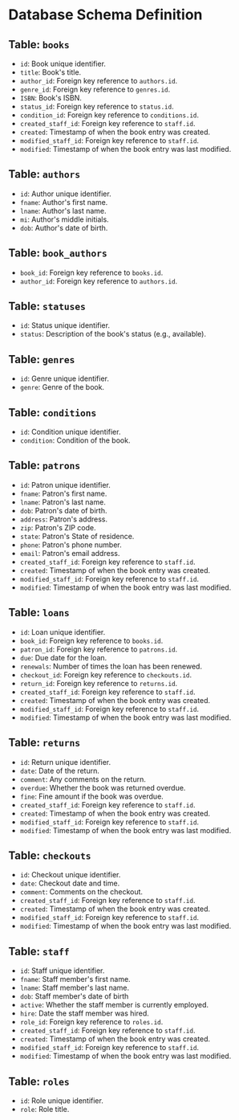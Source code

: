 
# Database Schema Definition

## Table: `books`
- `id`: Book unique identifier.
- `title`: Book's title.
- `author_id`: Foreign key reference to `authors.id`.
- `genre_id`: Foreign key reference to `genres.id`.
- `ISBN`: Book's ISBN.
- `status_id`: Foreign key reference to `status.id`.
- `condition_id`: Foreign key reference to `conditions.id`.
- `created_staff_id`: Foreign key reference to `staff.id`.
- `created`: Timestamp of when the book entry was created.
- `modified_staff_id`: Foreign key reference to `staff.id`.
- `modified`: Timestamp of when the book entry was last modified.

## Table: `authors`
- `id`: Author unique identifier.
- `fname`: Author's first name.
- `lname`: Author's last name.
- `mi`: Author's middle initials.
- `dob`: Author's date of birth.

## Table: `book_authors`
- `book_id`: Foreign key reference to `books.id`.
- `author_id`: Foreign key reference to `authors.id`.

## Table: `statuses`
- `id`: Status unique identifier.
- `status`: Description of the book's status (e.g., available).

## Table: `genres`
- `id`: Genre unique identifier.
- `genre`: Genre of the book.

## Table: `conditions`
- `id`: Condition unique identifier.
- `condition`: Condition of the book.

## Table: `patrons`
- `id`: Patron unique identifier.
- `fname`: Patron's first name.
- `lname`: Patron's last name.
- `dob`: Patron's date of birth.
- `address`: Patron's address.
- `zip`: Patron's ZIP code.
- `state`: Patron's State of residence.
- `phone`: Patron's phone number.
- `email`: Patron's email address.
- `created_staff_id`: Foreign key reference to `staff.id`.
- `created`: Timestamp of when the book entry was created.
- `modified_staff_id`: Foreign key reference to `staff.id`.
- `modified`: Timestamp of when the book entry was last modified.

## Table: `loans`
- `id`: Loan unique identifier.
- `book_id`: Foreign key reference to `books.id`.
- `patron_id`: Foreign key reference to `patrons.id`.
- `due`: Due date for the loan.
- `renewals`: Number of times the loan has been renewed.
- `checkout_id`: Foreign key reference to `checkouts.id`.
- `return_id`: Foreign key reference to `returns.id`.
- `created_staff_id`: Foreign key reference to `staff.id`.
- `created`: Timestamp of when the book entry was created.
- `modified_staff_id`: Foreign key reference to `staff.id`.
- `modified`: Timestamp of when the book entry was last modified.

## Table: `returns`
- `id`: Return unique identifier.
- `date`: Date of the return.
- `comment`: Any comments on the return.
- `overdue`: Whether the book was returned overdue.
- `fine`: Fine amount if the book was overdue.
- `created_staff_id`: Foreign key reference to `staff.id`.
- `created`: Timestamp of when the book entry was created.
- `modified_staff_id`: Foreign key reference to `staff.id`.
- `modified`: Timestamp of when the book entry was last modified.

## Table: `checkouts`
- `id`: Checkout unique identifier.
- `date`: Checkout date and time.
- `comment`: Comments on the checkout.
- `created_staff_id`: Foreign key reference to `staff.id`.
- `created`: Timestamp of when the book entry was created.
- `modified_staff_id`: Foreign key reference to `staff.id`.
- `modified`: Timestamp of when the book entry was last modified.

## Table: `staff`
- `id`: Staff unique identifier.
- `fname`: Staff member's first name.
- `lname`: Staff member's last name.
- `dob`: Staff member's date of birth
- `active`: Whether the staff member is currently employed.
- `hire`: Date the staff member was hired.
- `role_id`: Foreign key reference to `roles.id`.
- `created_staff_id`: Foreign key reference to `staff.id`.
- `created`: Timestamp of when the book entry was created.
- `modified_staff_id`: Foreign key reference to `staff.id`.
- `modified`: Timestamp of when the book entry was last modified.

## Table: `roles`
- `id`: Role unique identifier.
- `role`: Role title.
